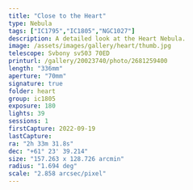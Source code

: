 ```yaml
---
title: "Close to the Heart"
type: Nebula
tags: ["IC1795","IC1805","NGC1027"]
description: A detailed look at the Heart Nebula.
image: /assets/images/gallery/heart/thumb.jpg
telescope: Svbony sv503 70ED
printurl: /gallery/20023740/photo/2681259400
length: "336mm"
aperture: "70mm"
signature: true
folder: heart
group: ic1805
exposure: 180
lights: 39
sessions: 1
firstCapture: 2022-09-19 
lastCapture:
ra: "2h 33m 31.8s"
dec: "+61° 23' 39.214"
size: "157.263 x 128.726 arcmin"
radius: "1.694 deg"
scale: "2.858 arcsec/pixel"
---
```

